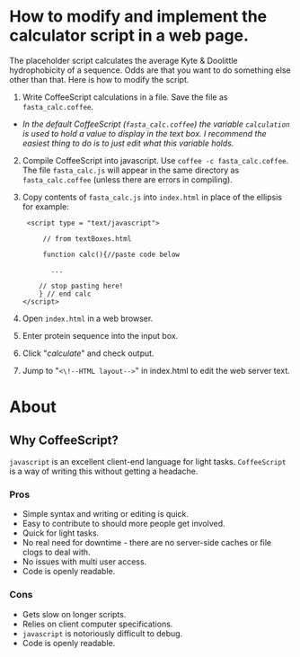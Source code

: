 # How to modify and implement the calculator script in a web page.

The placeholder script calculates the average Kyte & Doolittle hydrophobicity of a sequence. Odds are that you want to do something else other than that. Here is how to modify the script.

 1. Write CoffeeScript calculations in a file. Save the file as `fasta_calc.coffee`.
   - *In the default CoffeeScript (`fasta_calc.coffee`) the variable `calculation` is used to hold a value to display in the text box. I recommend the easiest thing to do is to just edit what this variable holds.*

 2. Compile CoffeeScript into javascript. Use `coffee -c fasta_calc.coffee`. The file `fasta_calc.js` will appear in the same directory as `fasta_calc.coffee` (unless there are errors in compiling).

 3. Copy contents of `fasta_calc.js` into `index.html` in place of the ellipsis for example:

         <script type = "text/javascript">

             // from textBoxes.html

             function calc(){//paste code below

               ...

            // stop pasting here!
            } // end calc
        </script>

 4. Open `index.html` in a web browser.

 5. Enter protein sequence into the input box.

 6. Click "*calculate*" and check output.

 7. Jump to "`<\!--HTML layout-->`" in index.html to edit the web server text.


# About
## Why CoffeeScript?
`javascript` is an excellent client-end language for light tasks. `CoffeeScript` is a way of writing this without getting a headache.

### Pros
 - Simple syntax and writing or editing is quick.
 - Easy to contribute to should more people get involved.
 - Quick for light tasks.
 - No real need for downtime - there are no server-side caches or file clogs to deal with.
 - No issues with multi user access.
 - Code is openly readable.

### Cons

 - Gets slow on longer scripts.
 - Relies on client computer specifications.
 - `javascript` is notoriously difficult to debug.
 - Code is openly readable.
